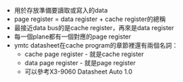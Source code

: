 - 用於存放準備要讀取或寫入的data
- page register = data register + cache register的總稱
- 最接近data bus的是cache register，再來是data register
- 每一個plane都有一個對應的page register
- ymtc datasheet在cache program的章節裡還有兩個名詞：
	- cache page register - 就是cache register
	- data page register - 就是page register
	- 可以參考X3-9060 Datasheet Auto 1.0